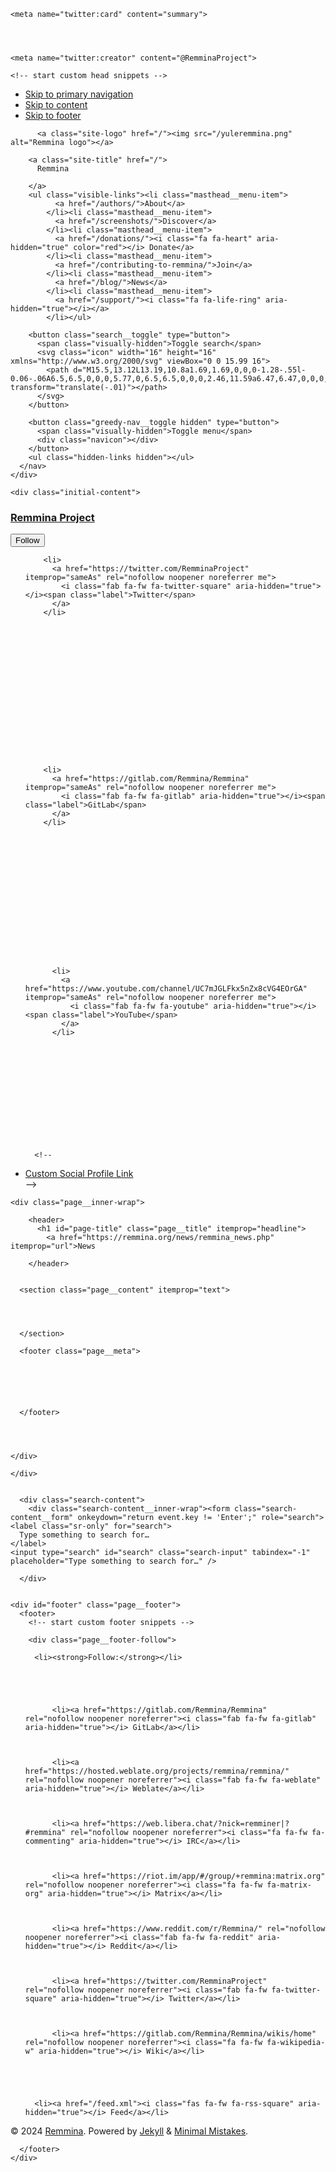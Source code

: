 <!doctype html>
<!--
  Minimal Mistakes Jekyll Theme 4.26.1 by Michael Rose
  Copyright 2013-2024 Michael Rose - mademistakes.com | @mmistakes
  Free for personal and commercial use under the MIT license
  https://github.com/mmistakes/minimal-mistakes/blob/master/LICENSE
-->

<html lang="en" class="no-js">
  <head>
    <meta charset="utf-8">

<!-- begin _includes/seo.html --><title>News - Remmina</title>
<meta name="description" content="Remmina is a free, open-source tool for handling all your remote connection needs for protocols like RDP, SSH, SPICE, and VNC">


  <meta name="author" content="Remmina Project">
  


<meta property="og:type" content="website">
<meta property="og:locale" content="en_US">
<meta property="og:site_name" content="Remmina">
<meta property="og:title" content="News">
<meta property="og:url" content="https://remmina.org/news/remmina_news.php">


  <meta property="og:description" content="Remmina is a free, open-source tool for handling all your remote connection needs for protocols like RDP, SSH, SPICE, and VNC">





  <meta name="twitter:site" content="@RemminaProject">
  <meta name="twitter:title" content="News">
  <meta name="twitter:description" content="Remmina is a free, open-source tool for handling all your remote connection needs for protocols like RDP, SSH, SPICE, and VNC">
  <meta name="twitter:url" content="https://remmina.org/news/remmina_news.php">

  
    <meta name="twitter:card" content="summary">
    
  

  
    <meta name="twitter:creator" content="@RemminaProject">
  







  

  


<link rel="canonical" href="https://remmina.org/news/remmina_news.php">












<!-- end _includes/seo.html -->



  <link href="/feed.xml" type="application/atom+xml" rel="alternate" title="Remmina Feed">
<meta name="viewport" content="width=device-width, initial-scale=1.0">

<script type="text/javascript">
  document.documentElement.className = document.documentElement.className.replace(/\bno-js\b/g, '') + ' js ';
  
</script>

<!-- For all browsers -->
<link rel="stylesheet" href="/assets/css/main.css">
<link rel="preload" href="https://cdn.jsdelivr.net/npm/@fortawesome/fontawesome-free@latest/css/all.min.css" as="style" onload="this.onload=null;this.rel='stylesheet'">
<noscript><link rel="stylesheet" href="https://cdn.jsdelivr.net/npm/@fortawesome/fontawesome-free@latest/css/all.min.css"></noscript>



    <!-- start custom head snippets -->

<link rel="apple-touch-icon" sizes="180x180" href="/apple-touch-icon.png">
<link rel="icon" type="image/png" sizes="32x32" href="/favicon-32x32.png">
<link rel="icon" type="image/png" sizes="16x16" href="/favicon-16x16.png">
<link rel="manifest" href="/site.webmanifest">
<link rel="mask-icon" href="/safari-pinned-tab.svg" color="#5bbad5">
<link rel="shortcut icon" href="/favicon.ico">
<meta name="msapplication-TileColor" content="#da532c">
<meta name="msapplication-config" content="/browserconfig.xml">
<meta name="theme-color" content="#ffffff">

<link href="https://fonts.googleapis.com/css?family=Raleway:300,400,600&display=swap" rel="stylesheet">

<link rel="stylesheet" href="/assets/css/Fork-Awesome/css/fork-awesome.min.css">
<link rel="stylesheet" href="/assets/css/Fork-Awesome/css/v5-compat.css">

<!-- Apply specific styles at elements containing a specific text -->
<script type="text/javascript" >
    window.onload = function () {
        getElementsByContains = function(str,elmtTagName="*",node=document){
            var elms = document.evaluate( "//"+elmtTagName+"[contains(., '" +str+ "')]" ,node, null, XPathResult.UNORDERED_NODE_SNAPSHOT_TYPE, null ),
                nodeSet = [];
            for ( var i=0 ; i < elms.snapshotLength; i++ ){
                nodeSet.push(elms.snapshotItem(i));
            }
            return nodeSet;
        }
        getElementsByContains('Donate','a')[0].style.color ='green';
}
</script>

<meta name="flattr:id" content="ol0vo0">

<!-- insert favicons. use https://realfavicongenerator.net/ -->

<!-- end custom head snippets -->

  </head>

  <body class="layout--single">
    <nav class="skip-links">
  <ul>
    <li><a href="#site-nav" class="screen-reader-shortcut">Skip to primary navigation</a></li>
    <li><a href="#main" class="screen-reader-shortcut">Skip to content</a></li>
    <li><a href="#footer" class="screen-reader-shortcut">Skip to footer</a></li>
  </ul>
</nav>

    

<div class="masthead">
  <div class="masthead__inner-wrap">
    <div class="masthead__menu">
      <nav id="site-nav" class="greedy-nav">
        
          <a class="site-logo" href="/"><img src="/yuleremmina.png" alt="Remmina logo"></a>
        
        <a class="site-title" href="/">
          Remmina
          
        </a>
        <ul class="visible-links"><li class="masthead__menu-item">
              <a href="/authors/">About</a>
            </li><li class="masthead__menu-item">
              <a href="/screenshots/">Discover</a>
            </li><li class="masthead__menu-item">
              <a href="/donations/"><i class="fa fa-heart" aria-hidden="true" color="red"></i> Donate</a>
            </li><li class="masthead__menu-item">
              <a href="/contributing-to-remmina/">Join</a>
            </li><li class="masthead__menu-item">
              <a href="/blog/">News</a>
            </li><li class="masthead__menu-item">
              <a href="/support/"><i class="fa fa-life-ring" aria-hidden="true"></i></a>
            </li></ul>
        
        <button class="search__toggle" type="button">
          <span class="visually-hidden">Toggle search</span>
          <svg class="icon" width="16" height="16" xmlns="http://www.w3.org/2000/svg" viewBox="0 0 15.99 16">
            <path d="M15.5,13.12L13.19,10.8a1.69,1.69,0,0,0-1.28-.55l-0.06-.06A6.5,6.5,0,0,0,5.77,0,6.5,6.5,0,0,0,2.46,11.59a6.47,6.47,0,0,0,7.74.26l0.05,0.05a1.65,1.65,0,0,0,.5,1.24l2.38,2.38A1.68,1.68,0,0,0,15.5,13.12ZM6.4,2A4.41,4.41,0,1,1,2,6.4,4.43,4.43,0,0,1,6.4,2Z" transform="translate(-.01)"></path>
          </svg>
        </button>
        
        <button class="greedy-nav__toggle hidden" type="button">
          <span class="visually-hidden">Toggle menu</span>
          <div class="navicon"></div>
        </button>
        <ul class="hidden-links hidden"></ul>
      </nav>
    </div>
  </div>
</div>


    <div class="initial-content">
      





<div id="main" role="main">
  
  <div class="sidebar sticky">
  


<div itemscope itemtype="https://schema.org/Person" class="h-card">

  

  <div class="author__content">
    <h3 class="author__name p-name" itemprop="name">
      <a class="u-url" rel="me" href="https://remmina.org/" itemprop="url">Remmina Project</a>
    </h3>
    
  </div>

  <div class="author__urls-wrapper">
    <button class="btn btn--inverse">Follow</button>
    <ul class="author__urls social-icons">
      

      

      

      

      

      
        <li>
          <a href="https://twitter.com/RemminaProject" itemprop="sameAs" rel="nofollow noopener noreferrer me">
            <i class="fab fa-fw fa-twitter-square" aria-hidden="true"></i><span class="label">Twitter</span>
          </a>
        </li>
      

      

      

      

      

      

      

      

      
        <li>
          <a href="https://gitlab.com/Remmina/Remmina" itemprop="sameAs" rel="nofollow noopener noreferrer me">
            <i class="fab fa-fw fa-gitlab" aria-hidden="true"></i><span class="label">GitLab</span>
          </a>
        </li>
      

      

      

      

      

      

      

      
        
          <li>
            <a href="https://www.youtube.com/channel/UC7mJGLFkx5nZx8cVG4EOrGA" itemprop="sameAs" rel="nofollow noopener noreferrer me">
              <i class="fab fa-fw fa-youtube" aria-hidden="true"></i><span class="label">YouTube</span>
            </a>
          </li>
        
      

      

      

      

      

      

      <!--
  <li>
    <a href="http://link-to-whatever-social-network.com/user/" itemprop="sameAs" rel="nofollow noopener noreferrer me">
      <i class="fas fa-fw" aria-hidden="true"></i> Custom Social Profile Link
    </a>
  </li>
-->
    </ul>
  </div>
</div>

  
  </div>



  <article class="page" itemscope itemtype="https://schema.org/CreativeWork">
    <meta itemprop="headline" content="News">
    
    
    

    <div class="page__inner-wrap">
      
        <header>
          <h1 id="page-title" class="page__title" itemprop="headline">
            <a href="https://remmina.org/news/remmina_news.php" itemprop="url">News
</a>
          </h1>
          


        </header>
      

      <section class="page__content" itemprop="text">
        
        

        
      </section>

      <footer class="page__meta">
        
        


        

      </footer>

      

      
    </div>

    
  </article>

  
  
</div>

      
    </div>

    
      <div class="search-content">
        <div class="search-content__inner-wrap"><form class="search-content__form" onkeydown="return event.key != 'Enter';" role="search">
    <label class="sr-only" for="search">
      Type something to search for…
    </label>
    <input type="search" id="search" class="search-input" tabindex="-1" placeholder="Type something to search for…" />
  </form>
  <div id="results" class="results"></div></div>

      </div>
    

    <div id="footer" class="page__footer">
      <footer>
        <!-- start custom footer snippets -->
<!-- end custom footer snippets -->

        <div class="page__footer-follow">
  <ul class="social-icons">
    
      <li><strong>Follow:</strong></li>
    

    
      
        
          <li><a href="https://gitlab.com/Remmina/Remmina" rel="nofollow noopener noreferrer"><i class="fab fa-fw fa-gitlab" aria-hidden="true"></i> GitLab</a></li>
        
      
        
          <li><a href="https://hosted.weblate.org/projects/remmina/remmina/" rel="nofollow noopener noreferrer"><i class="fab fa-fw fa-weblate" aria-hidden="true"></i> Weblate</a></li>
        
      
        
          <li><a href="https://web.libera.chat/?nick=remminer|?#remmina" rel="nofollow noopener noreferrer"><i class="fa fa-fw fa-commenting" aria-hidden="true"></i> IRC</a></li>
        
      
        
          <li><a href="https://riot.im/app/#/group/+remmina:matrix.org" rel="nofollow noopener noreferrer"><i class="fa fa-fw fa-matrix-org" aria-hidden="true"></i> Matrix</a></li>
        
      
        
          <li><a href="https://www.reddit.com/r/Remmina/" rel="nofollow noopener noreferrer"><i class="fab fa-fw fa-reddit" aria-hidden="true"></i> Reddit</a></li>
        
      
        
          <li><a href="https://twitter.com/RemminaProject" rel="nofollow noopener noreferrer"><i class="fab fa-fw fa-twitter-square" aria-hidden="true"></i> Twitter</a></li>
        
      
        
          <li><a href="https://gitlab.com/Remmina/Remmina/wikis/home" rel="nofollow noopener noreferrer"><i class="fa fa-fw fa-wikipedia-w" aria-hidden="true"></i> Wiki</a></li>
        
      
    

    
      <li><a href="/feed.xml"><i class="fas fa-fw fa-rss-square" aria-hidden="true"></i> Feed</a></li>
    
  </ul>
</div>

<div class="page__footer-copyright">&copy; 2024 <a href="https://remmina.org">Remmina</a>. Powered by <a href="https://jekyllrb.com" rel="nofollow">Jekyll</a> &amp; <a href="https://mademistakes.com/work/minimal-mistakes-jekyll-theme/" rel="nofollow">Minimal Mistakes</a>.</div>

      </footer>
    </div>

    
  <script src="/assets/js/main.min.js"></script>
  <!--<script defer src="https://use.fontawesome.com/releases/v5.8.2/js/all.js" integrity="sha384-DJ25uNYET2XCl5ZF++U8eNxPWqcKohUUBUpKGlNLMchM7q4Wjg2CUpjHLaL8yYPH" crossorigin="anonymous"></script>-->




<script src="/assets/js/lunr/lunr.min.js"></script>
<script src="/assets/js/lunr/lunr-store.js"></script>
<script src="/assets/js/lunr/lunr-en.js"></script>






  </body>
</html>
